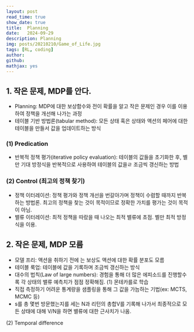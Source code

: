 ```yaml
---
layout: post
read_time: true
show_date: true
title:  Planning
date:   2024-09-29
description: Planning
img: posts/20210210/Game_of_Life.jpg
tags: [RL, coding]
author: 
github:  
mathjax: yes
---
```


##  1. 작은 문제, MDP를 안다.

- Planning: MDP에 대한 보상함수와 전이 확률을 알고 작은 문제인 경우 이를 이용하여 정책을 개선해 나가는 과정
- 테이블 기반 방법론(tabular method): 모든 상태 혹은 상태와 액션의 페어에 대한 테이블을 만들서 값을 업데이트하는 방식


### (1) Predication
- 반복적 정책 평가(iterative policy evaluation): 테이블의 값들을 초기화한 후, 벨만 기대 방정식을 반복적으로 사용하여 테이블의 값을ㄹ 조금씩 갱신하는 방법

### (2) Control (최고의 정책 찾기)
- 정책 이터레이션: 정책 평가와 정책 개선을 번갈아가며 정책이 수렴할 때까지 반복하는 방법론. 최고의 정책을 찾는 것이 목적이므로 정확한 가치를 평가는 것이 목적이 아님.
- 밸류 이터레이션: 최적 정책을 따랐을 때 나오는 최적 밸류에 초점. 벨만 최적 방정식을 이용.

## 2. 작은 문제, MDP 모름
- 모델 프리: 액션을 취하기 전에 는 보상도 액션에 대한 확률 분포도 모름
- 테이블 룩업: 테이블에 값을 기록하며 조금씩 갱신하는 방식
- 대수의 법칙(Law of large numbers): 경험을 통해 더 많은 에피소드를 진행할수록 각 상태의 밸류 예측치가 점점 정확해짐.
(1) 몬테카를로 학습
- 직접 측정하기 어려운 통계량을 샘플링을 통해 그 값을 가늠하는 기법(ex: MCTS, MCMC 등)
- s를 총 몇번 방문했는지를 세는 N과 리턴의 총합V를 기록해 나가서 최종적으로 모든 상태에 대해 V/N을 하면 밸류에 대한 근사치가 나옴.


(2) Temporal difference

